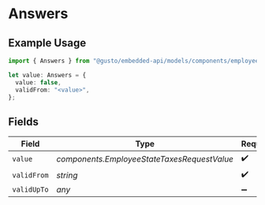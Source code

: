 # Answers

## Example Usage

```typescript
import { Answers } from "@gusto/embedded-api/models/components/employeestatetaxesrequest.js";

let value: Answers = {
  value: false,
  validFrom: "<value>",
};
```

## Fields

| Field                                       | Type                                        | Required                                    | Description                                 |
| ------------------------------------------- | ------------------------------------------- | ------------------------------------------- | ------------------------------------------- |
| `value`                                     | *components.EmployeeStateTaxesRequestValue* | :heavy_check_mark:                          | N/A                                         |
| `validFrom`                                 | *string*                                    | :heavy_check_mark:                          | N/A                                         |
| `validUpTo`                                 | *any*                                       | :heavy_minus_sign:                          | N/A                                         |